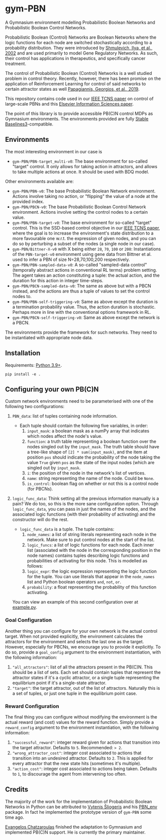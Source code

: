 # gym-PBN

A Gymnasium environment modelling Probabilistic Boolean Networks and Probabilistic Boolean Control Networks.

Probabilistic Boolean (Control) Networks are Boolean Networks where the logic functions for each node are switched stochastically according to a probability distribution. They were introduced by [Shmulevich, Ilya, et al., 2002](https://academic.oup.com/bioinformatics/article/18/2/261/225574?login=true) and are used primarily to model Gene Regulatory Networks. As such, their control has applications in therapeutics, and specifically cancer treatment.

The control of Probabilistic Boolean (Control) Networks is a well studied problem in control theory. Recently, however, there has been promise on the application of Reinforcement Learning for control of said networks to certain attractor states as well [Papagiannis, Georgios, et al., 2019](https://arxiv.org/abs/1909.03331).

This repository contains code used in our [IEEE TCNS paper](https://ieeexplore.ieee.org/document/9999487) on control of large-scale PBNs and this [Elsevier Information Sciences paper](https://www.sciencedirect.com/science/article/pii/S0020025522013196).

The point of this library is to provide accessible PB(C)N control MDPs as Gymnasium environments. The environments provided are fully [Stable Baselines3](https://github.com/DLR-RM/stable-baselines3)-compatible.

## Environments

The most interesting environment in our case is 
-   `gym-PBN/PBN-target_multi-v0`: The base environment for so-called "target" control.
It only allows for taking action in attractors, and allows to take multiple actions at once.
It should be used with BDQ model.

Other environments available are:
-   `gym-PBN/PBN-v0`: The base Probabilistic Boolean Network environment. Actions involve taking no action, or "flipping" the value of a node at the provided index.
-   `gym-PBN/PBCN-v0`: The base Probabilistic Boolean Control Network environment. Actions involve setting the control nodes to a certain value.
-   `gym-PBN/PBN-target-v0`: The base environment for so-called "target" control. This is the SSD-based control objective in our [IEEE TCNS paper](https://ieeexplore.ieee.org/document/9999487), where the goal is to increase the environment's state distribution to a more favourable one w.r.t. the expression of given nodes, and you can do so by perturbing a subset of the nodes (a single node in our case).
-   `gym-PBN/Bittner-X-v0` with X being either `28`, `70`, `100` or `200`: Instantiations of the `PBN-target-v0` environment using gene data from Bittner et al. used to infer a PBN of size N=28,70,100,200 respectively.
-   `gym-PBN/PBN-sampled-data-v0`: A so-called "sampled-data control" (temporally abstract actions in conventional RL terms) problem setting. The agent takes an action constituting a tuple: the actual action, and the duration for this action in integer time-steps.
-   `gym-PBN/PBCN-sampled-data-v0`: The same as above but with a PBCN instead, and the actions are thus a tuple of values to set the control nodes to.
-   `gym-PBN/PBN-self-triggering-v0`: Same as above except the duration is a termination probability value. Thus, the action duration is stochastic. Perhaps more in line with the conventional options framework in RL.
-   `gym-PBN/PBCN-self-triggering-v0`: Same as above except the network is a PBCN.

The environments provide the framework for such networks. They need to be instantiated with appropriate node data.

## Installation

Requirements: [Python 3.9+](https://www.python.org/downloads/).

`pip install -e .`

## Configuring your own PB(C)N

Custom network environments need to be parameterised with one of the following two configurations:

1. `PBN_data`: list of tuples containing node information.

    - Each tuple should contain the following five variables, in order:
        1. `input_mask`: a boolean mask as a numPy array that indicates which nodes affect the node's value.
        2. `function`: a truth table representing a boolean function over the nodes singled out by the `input_mask`. The truth table should have a tree-like shape of `[2] * sum(input_mask)`, and the item at position `pos` should indicate the probability of the node taking the value `True` given `pos` as the state of the input nodes (which are singled out by `input_mask`.
        3. `i`: the position of the node in the network's list of vertices.
        4. `name`: string representing the name of the node. Could be `None`.
        5. `is_control`: boolean flag on whether or not this is a control node (for PBCNs).

2. `logic_func_data`: Think setting all the previous information manually is a pain? We do too, so this is the more sane configuration option. Through `logic_func_data`, you can pass in just the names of the nodes, and the associated logic functions (with their probability of activating) and the constructor will do the rest.

    - `logic_func_data` is a tuple. The tuple contains:
        1. `node_names`: a list of string literals representing each node in the network. Make sure to put control nodes at the start of the list.
        2. `logic_funcs`: a list of logic functions for each node. Each inner list (associated with the node in the corresponding position in the node names) contains tuples describing logic functions and probabilities of activating for this node. This is modelled as follows:
        3. `logic_expr`: the logic expression representing the logic function for the tuple. You can use literals that appear in the `node_names` list and Python boolean operators `and`, `not`, `or`.
        4. `probability`: a float representing the probability of this function activating.

    You can view an example of this second configuration over at [example.py](example.py).

### Goal Configuration

Another thing you can configure for your own network is the actual control target. When not provided explicitly, the environment calculates the attractors for the environment and selects the last one as the target. However, especially for PBCNs, we encourage you to provide it explicitly. To do so, provide a `goal_config` argument to the environment instantiation, with the following information:

1. `"all_attractors"`: list of all the attractors present in the PB(C)N. This should be a list of sets. Each set should contain tuples that represent the attractor states if it's a cyclic attractor, or a single tuple representing the equilibrium point if it's a single-state attractor.
2. `"target"`: the target attractor, out of the list of attractors. Naturally this is a set of tuples, or just one tuple in the equilibrium point case.

### Reward Configuration

The final thing you can configure without modifying the environment is the actual reward (and cost) values for the reward function. Simply provide a `reward_config` argument to the environment instantiation, with the following information:

1. `"successful_reward"`: integer reward given for actions that transition into the target attractor. Defaults to `5`. Recommended: `> 2`.
2. `"wrong_attractor_cost"`: integer cost associated to actions that transition into an undesired attractor. Defaults to `2`. This is applied for every attractor that the new state hits (sometimes it's multiple).
3. `"action_cost"`: integer cost associated to actions being taken. Defaults to `1`, to discourage the agent from intervening too often.

## Credits

The majority of the work for the implementation of Probabilistic Boolean Networks in Python can be attributed to [Vytenis Šliogeris](https://github.com/vjsliogeris) and his [PBN_env](https://github.com/vjsliogeris/PBN_env) package. In fact he implemented the prototype version of `gym-PBN` some time ago.

[Evangelos Chatzaroulas](mailto:e.chatzaroulas@surrey.ac.uk) finished the adaptation to Gymnasium and implemented PB(C)N support. He is currently the primary maintainer.
